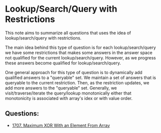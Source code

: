 <!-- 2024-02-15 20:46:17 -->
Lookup/Search/Query with Restrictions
=====================================
This note aims to summarize all questions that uses the idea of lookup/search/query with restrictions.


The main idea behind this type of question is for each lookup/search/query we have some restrictions that 
makes some answers in the answer space not qualified for the current lookup/search/query. However, as we 
progress these answers become qualified for lookup/search/query. 


One general approach for this type of question is to dynamically add qualified answers to a "queryable" set.
We maintain a set of answers that is queryable to the current restriction. Then, as the restriction updates,
we add more answers to the "queryable" set. Generally, we visit/traverse/iterate the query/lookup monotonically
either that monotonicity is associated with array's idex or with value order. 


Questions:
----------
- [1707. Maximum XOR With an Element From Array](https://leetcode.com/problems/maximum-xor-with-an-element-from-array/)

